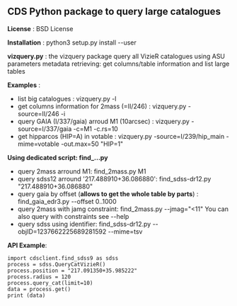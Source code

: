 ## CDS Python package to query large catalogues

**License** : BSD License

**Installation** : 
python3 setup.py install --user

**vizquery.py** : the vizquery package
              query all VizieR catalogues using ASU parameters
              metadata retrieving: get columns/table information 
				   and list large tables

**Examples** :
* list big catalogues : vizquery.py -l
* get columns information for 2mass (=II/246) : vizquery.py -source=II/246 -i
* query GAIA  (I/337/gaia) arroud M1 (10arcsec) : vizquery.py -source=I/337/gaia -c=M1 -c.rs=10
* get hipparcos (HIP=A) in votable : vizquery.py -source=I/239/hip_main -mime=votable -out.max=50 "HIP=1"


**Using dedicated script: find_...py**
* query 2mass arround M1: find_2mass.py M1
* query sdss12 arround '217.488910+36.086880': find_sdss-dr12.py "217.488910+36.086880"
* query gaia by offset (**allows to get the whole table by parts**) : find_gaia_edr3.py --offset 0..1000 
* query 2mass with jamg constraint: find_2mass.py --jmag="<11"
You can also query with constraints see --help 
* query sdss using identifier: find_sdss-dr12.py  --objID=1237662225689281592  --mime=tsv

**API Example**:

```
import cdsclient.find_sdss9 as sdss
process = sdss.QueryCatVizieR()
process.position = "217.091350+35.985222"
process.radius = 120
process.query_cat(limit=10)
data = process.get()
print (data)
```

